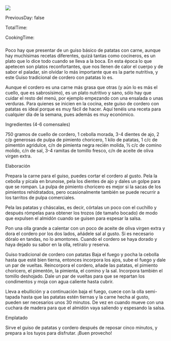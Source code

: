 [title]: #()

## 

[img]: #()

![](../docs/imgs/)

[#url]:#()

[](https://gastronomiaycia.republica.com/2014/11/07/guiso-tradicional-de-cordero-con-patatas/)

[recipe-time]: #()

PreviousDay: false

TotalTime: 

CookingTime: 

[ingredients-content]: #()

### 


[content]: #()


Poco hay que presentar de un guiso básico de patatas con carne, aunque hay
muchísimas recetas diferentes, quizá tantas como cocineros, es un plato que
lo dice todo cuando se lleva a la boca. En esta época lo que apetecen son
platos reconfortantes, que nos llenen de calor el cuerpo y de sabor el
paladar, sin olvidar lo más importante que es la parte nutritiva, y este
Guiso tradicional de cordero con patatas lo es.

Aunque el cordero es una carne más grasa que otras (y aún lo es más el
cuello, que es sabrosísimo), es un plato nutritivo y sano, sólo hay que
cuidar el resto del menú, por ejemplo empezando con una ensalada o unas
verduras. Para quienes se inicien en la cocina, este guiso de cordero con
patatas es ideal porque es muy fácil de hacer. Aquí tenéis una receta para
cualquier día de la semana, pues además es muy económico.

Ingredientes (4-6 comensales)

750 gramos de cuello de cordero, 1 cebolla morada, 3-4 dientes de ajo, 2
c/p generosas de pulpa de pimiento choricero, 1 kilo de patatas, 1 c/c de
pimentón agridulce, c/n de pimienta negra recién molida, ½ c/c de comino
molido, c/n de sal, 3-4 ramitas de tomillo fresco, c/n de aceite de oliva
virgen extra.

Elaboración

Prepara la carne para el guiso, puedes cortar el cordero al gusto. Pela la
cebolla y pícala en brunoise, pela los dientes de ajo y dales un golpe para
que se rompan. La pulpa de pimiento choricero es mejor si la sacas de los
pimientos rehidratados, pero ocasionalmente también se puede recurrir a los
tarritos de pulpa comerciales.

Pela las patatas y cháscalas, es decir, córtalas un poco con el cuchillo y
después rómpelas para obtener los trozos (de tamaño bocado) de modo que
expulsen el almidón cuando se guisen para espesar la salsa.

Pon una olla grande a calentar con un poco de aceite de oliva virgen extra
y dora el cordero por los dos lados, añádele sal al gusto. Si es necesario
dóralo en tandas, no lo amontones. Cuando el cordero se haya dorado y haya
dejado su sabor en la olla, retíralo y reserva.

Guiso tradicional de cordero con patatas
Baja el fuego y pocha la cebolla hasta que esté bien tierna, entonces
incorpora los ajos, sube el fuego y dale un par de vueltas. Reincorpora el
cordero, añade las patatas, el pimiento choricero, el pimentón, la
pimienta, el comino y la sal. Incorpora también el tomillo deshojado. Dale
un par de vueltas para que se repartan los condimentos y moja con agua
caliente hasta cubrir.

Lleva a ebullición y a continuación baja el fuego, cuece con la olla
semi-tapada hasta que las patatas estén tiernas y la carne hecha al gusto,
pueden ser necesarios unos 30 minutos. De vez en cuando mueve con una
cuchara de madera para que el almidón vaya saliendo y espesando la salsa.

Emplatado

Sirve el guiso de patatas y cordero después de reposar cinco minutos, y
prepara a los tuyos para disfrutar. ¡Buen provecho!
